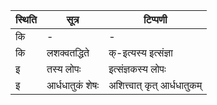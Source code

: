 | स्थिति | सूत्र | टिप्पणी |
| ----- | ------- | ------ |
| कि | - | - |
| कि | लशक्वतद्धिते | क्-इत्यस्य इत्संज्ञा |
| इ | तस्य लोपः | इत्संज्ञकस्य लोपः |
| इ | आर्धधातुकं शेषः | अशित्त्वात् कृत् आर्धधातुकम् |
